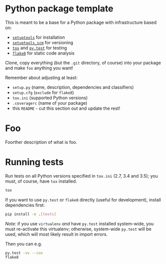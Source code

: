 # Python package template

This is meant to be a base for a Python package with infrastructure based on:
* [`setuptools`](https://pythonhosted.org/setuptools/setuptools.html) for
  installation
* [`setuptools_scm`](https://bitbucket.org/pypa/setuptools_scm/) for versioning
* [`tox`](https://tox.readthedocs.org/en/latest/) and
  [`py.test`](http://pytest.org/latest/) for testing
* [`flake8`](https://flake8.readthedocs.org/en/latest/) for static code
  analysis

Clone, copy everything (but the `.git` directory, of course) into your package
and make `foo` anything you want!

Remember about adjusting at least:
* `setup.py` (name, description, dependencies and classifiers)
* `setup.cfg` (`exclude` for `flake8`)
* `tox.ini` (supported Python versions)
* `.coveragerc` (name of your package)
* this `README` - cut this section out and update the rest!

# Foo

Foorther description of what is foo.

# Running tests

Run tests on all Python versions specified in `tox.ini` (2.7, 3.4 and 3.5); you
must, of course, have `tox` installed.
```bash
tox
```

If you want to use `py.test` or `flake8` directly (useful for development),
install dependencies first:
```bash
pip install -e .[tests]
```

*Note:* if you use `virtualenv` *and* have `py.test` installed system-wide, you
must re-activate this virtualenv; otherwise, system-wide `py.test` will be
used, which will most likely result in import errors.

Then you can e.g.
```bash
py.test -sv --cov
flake8
```
